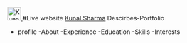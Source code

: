 <a href="https://dev.to/knl">
  <img src="https://d2fltix0v2e0sb.cloudfront.net/dev-badge.svg" alt="Kunal Sharma's DEV Profile" height="30" width="30" />
</a>
#Live website  <a href="https://knlsharma.github.io">Kunal Sharma</a>
 Descirbes-Portfolio
 
 - profile
 -About
 -Experience
 -Education
 -Skills
 -Interests

